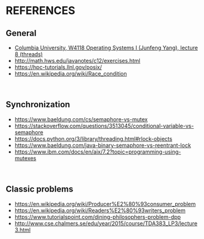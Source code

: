 # REFERENCES

## General

- [Columbia University, W4118 Operating Systems I (Junfeng Yang), lecture 8 (threads)](http://www.cs.columbia.edu/~junfeng/12sp-w4118/lectures/l08-thread.pdf)
- <http://math.hws.edu/javanotes/c12/exercises.html>
- <https://hpc-tutorials.llnl.gov/posix/>
- <https://en.wikipedia.org/wiki/Race_condition>

&nbsp;

## Synchronization

- <https://www.baeldung.com/cs/semaphore-vs-mutex>
- <https://stackoverflow.com/questions/3513045/conditional-variable-vs-semaphore>
- <https://docs.python.org/3/library/threading.html#rlock-objects>
- <https://www.baeldung.com/java-binary-semaphore-vs-reentrant-lock>
- <https://www.ibm.com/docs/en/aix/7.2?topic=programming-using-mutexes>

&nbsp;

## Classic problems

- <https://en.wikipedia.org/wiki/Producer%E2%80%93consumer_problem>
- <https://en.wikipedia.org/wiki/Readers%E2%80%93writers_problem>
- <https://www.tutorialspoint.com/dining-philosophers-problem-dpp>
- <http://www.cse.chalmers.se/edu/year/2015/course/TDA383_LP3/lecture3.html>
